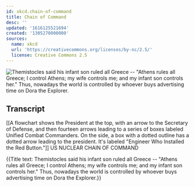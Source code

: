 ```yaml
---
id: xkcd.chain-of-command
title: Chain of Command
desc: ''
updated: '1616125521694'
created: '1305270000000'
sources:
  name: xkcd
  url: 'https://creativecommons.org/licenses/by-nc/2.5/'
  license: Creative Commons 2.5
---
```

![Themistocles said his infant son ruled all Greece -- "Athens rules all Greece; I control Athens; my wife controls me; and my infant son controls her." Thus, nowadays the world is controlled by whoever buys advertising time on Dora the Explorer.](https://imgs.xkcd.com/comics/chain_of_command.png)

## Transcript
[[A flowchart shows the President at the top, with an arrow to the Secretary of Defense, and then fourteen arrows leading to a series of boxes labeled Unified Combat Commanders. On the side, a box with a dotted outline has a dotted arrow leading to the president. It's labeled "Engineer Who Installed the Red Button."]]
US NUCLEAR CHAIN OF COMMAND

{{Title text: Themistocles said his infant son ruled all Greece -- "Athens rules all Greece; I control Athens; my wife controls me; and my infant son controls her." Thus, nowadays the world is controlled by whoever buys advertising time on Dora the Explorer.}}
